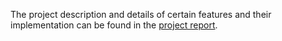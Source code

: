 The project description and details of certain features and their implementation can be found in the [project report](https://github.com/DanaKharaz/mystery/blob/main/project%20report.pdf).
